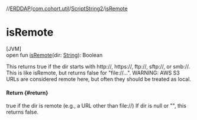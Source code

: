 //[ERDDAP](../../../index.md)/[com.cohort.util](../index.md)/[ScriptString2](index.md)/[isRemote](is-remote.md)

# isRemote

[JVM]\
open fun [isRemote](is-remote.md)(dir: [String](https://docs.oracle.com/en/java/javase/21/docs/api/java.base/java/lang/String.html)): Boolean

This returns true if the dir starts with http://, https://, ftp://, sftp://, or smb://. This is like isRemote, but returns false for &quot;file://...&quot;. WARNING: AWS S3 URLs are considered remote here, but often they should be treated as local.

#### Return {#return}

true if the dir is remote (e.g., a URL other than file://) If dir is null or &quot;&quot;, this returns false.
